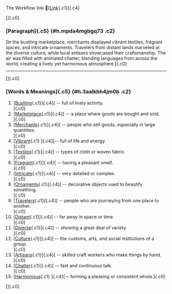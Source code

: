 The Workflow link
👏[[Link](https://www.google.com/url?q=http://www.google.com&sa=D&source=editors&ust=1761129932447070&usg=AOvVaw2_gWMxoN6EGY5HbEx1kc1I){.c1}]{.c4}

[]{.c0}

### [Paragraph]{.c5} {#h.mpda4mgbgq73 .c2}

[In the bustling marketplace, merchants displayed vibrant textiles,
fragrant spices, and intricate ornaments. Travelers from distant lands
marveled at the diverse culture, while local artisans showcased their
craftsmanship. The air was filled with animated chatter, blending
languages from across the world, creating a lively yet harmonious
atmosphere.]{.c0}

------------------------------------------------------------------------

[]{.c0}

### [Words & Meanings]{.c5} {#h.3aalkbh4jm0b .c2}

1.  [[Bustling](https://www.google.com/url?q=http://www.google.com&sa=D&source=editors&ust=1761129932451580&usg=AOvVaw2tLl70cvw-j-ZyncZ-ut0v){.c1}]{.c4}[ --
    full of lively activity.\
    ]{.c0}
2.  [[Marketplace](https://www.google.com/url?q=http://www.google.com&sa=D&source=editors&ust=1761129932452894&usg=AOvVaw10Z3TkSE70KIbO_L3jyPgG){.c1}]{.c4}[ --
    a place where goods are bought and sold.\
    ]{.c0}
3.  [[Merchants](https://www.google.com/url?q=http://www.google.com&sa=D&source=editors&ust=1761129932453762&usg=AOvVaw2igye58ZZDIDuJYJlZ036E){.c1}]{.c4}[ --
    people who sell goods, especially in large quantities.\
    ]{.c0}
4.  [[Vibrant](https://www.google.com/url?q=http://www.google.com&sa=D&source=editors&ust=1761129932454538&usg=AOvVaw1oBQ2Xm5iYfAbL4OELMMq9){.c1}
    ]{.c4}[-- full of life and energy.\
    ]{.c0}
5.  [[Textiles](https://www.google.com/url?q=http://www.google.com&sa=D&source=editors&ust=1761129932455134&usg=AOvVaw1a9ner0R4Q6BUJSKmipA_Y){.c1}]{.c4}[ --
    types of cloth or woven fabric.\
    ]{.c0}
6.  [[Fragrant](https://www.google.com/url?q=http://www.google.com&sa=D&source=editors&ust=1761129932455753&usg=AOvVaw24tHG-Z0xK18hWN_FPvHQC){.c1}]{.c4}[ --
    having a pleasant smell.\
    ]{.c0}
7.  [[Intricate](https://www.google.com/url?q=http://www.google.com&sa=D&source=editors&ust=1761129932456360&usg=AOvVaw2UX7hog41R0tnLSlN8ckCf){.c1}]{.c4}[ --
    very detailed or complex.\
    ]{.c0}
8.  [[Ornaments](https://www.google.com/url?q=http://www.google.com&sa=D&source=editors&ust=1761129932457009&usg=AOvVaw1mvkF0G9WGlk2B5AOTBpl_){.c1}]{.c4}[ --
    decorative objects used to beautify something.\
    ]{.c0}
9.  [[Travelers](https://www.google.com/url?q=http://www.google.com&sa=D&source=editors&ust=1761129932457684&usg=AOvVaw181hpvDgTUbTPofLBrxY6k){.c1}]{.c4}[ --
    people who are journeying from one place to another.\
    ]{.c0}
10. [[Distant](https://www.google.com/url?q=http://www.google.com&sa=D&source=editors&ust=1761129932458360&usg=AOvVaw33lucfV6Zc54CG_tWOsg2T){.c1}]{.c4}[ --
    far away in space or time.\
    ]{.c0}
11. [[Diverse](https://www.google.com/url?q=http://www.google.com&sa=D&source=editors&ust=1761129932458983&usg=AOvVaw23L8yWfIFg7byEJ61Sd2Mm){.c1}]{.c4}[ --
    showing a great deal of variety.\
    ]{.c0}
12. [[Culture](https://www.google.com/url?q=http://www.google.com&sa=D&source=editors&ust=1761129932459614&usg=AOvVaw2GMBI8gfMQpqTbg3PXtFG-){.c1}]{.c4}[ --
    the customs, arts, and social institutions of a group.\
    ]{.c0}
13. [[Artisans](https://www.google.com/url?q=http://www.google.com&sa=D&source=editors&ust=1761129932460293&usg=AOvVaw06Z4JqqeQ5D1Mk0R7fKf98){.c1}]{.c4}[ --
    skilled craft workers who make things by hand.\
    ]{.c0}
14. [[Chatter](https://www.google.com/url?q=http://www.google.com&sa=D&source=editors&ust=1761129932460951&usg=AOvVaw0GA-_MbVAvzUzrWyIdbDVS){.c1}]{.c4}[ --
    fast and continuous talk.\
    ]{.c0}
15. [[Harmonious](https://www.google.com/url?q=http://www.google.com&sa=D&source=editors&ust=1761129932461574&usg=AOvVaw3p4CGffw8oDmvMbezL8zGN){.c1}
    ]{.c4}[-- forming a pleasing or consistent whole.]{.c0}

[]{.c0}
